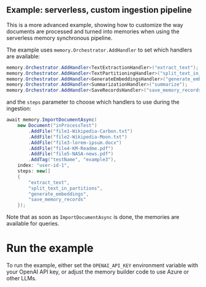 ## Example: serverless, custom ingestion pipeline

This is a more advanced example, showing how to customize the way documents
are processed and turned into memories when using the serverless memory synchronous pipeline.

The example uses `memory.Orchestrator.AddHandler` to set which handlers are available:

```csharp
memory.Orchestrator.AddHandler<TextExtractionHandler>("extract_text");
memory.Orchestrator.AddHandler<TextPartitioningHandler>("split_text_in_partitions");
memory.Orchestrator.AddHandler<GenerateEmbeddingsHandler>("generate_embeddings");
memory.Orchestrator.AddHandler<SummarizationHandler>("summarize");
memory.Orchestrator.AddHandler<SaveRecordsHandler>("save_memory_records");
```

and the `steps` parameter to choose which handlers to use
during the ingestion:

```csharp
await memory.ImportDocumentAsync(
    new Document("inProcessTest")
        .AddFile("file1-Wikipedia-Carbon.txt")
        .AddFile("file2-Wikipedia-Moon.txt")
        .AddFile("file3-lorem-ipsum.docx")
        .AddFile("file4-KM-Readme.pdf")
        .AddFile("file5-NASA-news.pdf")
        .AddTag("testName", "example3"),
    index: "user-id-1",
    steps: new[]
    {
        "extract_text",
        "split_text_in_partitions",
        "generate_embeddings",
        "save_memory_records"
    });
```

Note that as soon as `ImportDocumentAsync` is done, the memories are available for queries.

# Run the example

To run the example, either set the `OPENAI_API_KEY` environment variable with your
OpenAI API key, or adjust the memory builder code to use Azure or other LLMs.
